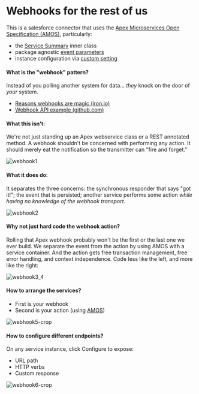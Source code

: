 # Webhooks for the rest of us

This is a salesforce connector that uses the [Apex Microservices Open Specification (AMOS)](https://github.com/bigassforce/amos), particularly:
- the [Service Summary](https://github.com/bigassforce/webhooks/blob/master/src/classes/RestfulConnector.cls#L8-L39) inner class
- package agnostic [event parameters](https://github.com/bigassforce/webhooks/blob/master/src/classes/RestfulResponder.cls#L34-L43)
- instance configuration via [custom setting](https://github.com/bigassforce/webhooks/blob/master/src/objects/RestfulEndpoint__c.object)

#### What is the "webhook" pattern?

Instead of you polling another system for data... _they_ knock on the door of _your_ system.

- [Reasons webhooks are magic (iron.io)](http://www.iron.io/blog/2013/09/7-reasons-webhooks-are-magic.html)
- [Webhook API example (github.com)](https://developer.github.com/webhooks/)

#### What this isn't:

We're not just standing up an Apex webservice class or a REST annotated method. A webhook shouldn't be concerned with performing any action. It should merely eat the notification so the transmitter can "fire and forget."

![webhook1](https://cloud.githubusercontent.com/assets/1878631/10134772/3856b2dc-65e0-11e5-93ea-a8623bb32b5e.png)

#### What it does do:

It separates the three concerns: the synchronous responder that says "got it!"; the event that is persisted; another service performs some action _while having no knowledge of the webhook transport_.

![webhook2](https://cloud.githubusercontent.com/assets/1878631/10134773/3a10a600-65e0-11e5-9150-4ad48a1187bf.png)

#### Why not just hard code the webhook action?

Rolling that Apex webhook probably won't be the first or the last one we ever build. We separate the event from the action by using AMOS with a service container. And the action gets free transaction management, free error handling, and context independence. Code less like the left, and more like the right:

![webhook3_4](https://cloud.githubusercontent.com/assets/1878631/10217469/c80f17d6-6827-11e5-8421-fcb0ce915e58.png)

#### How to arrange the services?

- First is your webhook
- Second is your action (using [AMOS](https://github.com/bigassforce/amos))

![webhook5-crop](https://cloud.githubusercontent.com/assets/1878631/10217929/f7a5b98e-682a-11e5-88aa-9d669962e447.png)

#### How to configure different endpoints?

On any service instance, click Configure to expose:

- URL path
- HTTP verbs
- Custom response

![webhook6-crop](https://cloud.githubusercontent.com/assets/1878631/10217930/f962caa0-682a-11e5-9054-8c2dbefd4f1c.png)
